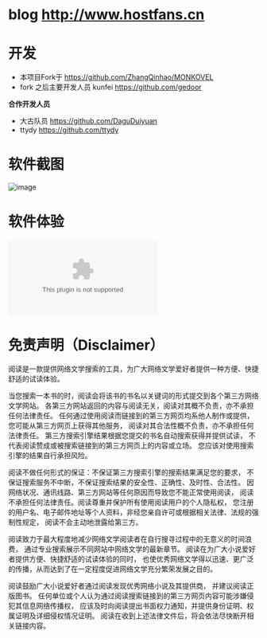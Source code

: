# blog http://www.hostfans.cn
# 开发
- 本项目Fork于 https://github.com/ZhangQinhao/MONKOVEL
- fork 之后主要开发人员 kunfei https://github.com/gedoor

**合作开发人员**
- 大古队员 https://github.com/DaguDuiyuan
- ttydy https://github.com/ttydy

# 软件截图
![image](https://github.com/gedoor/MyBookshelf/blob/master/docs/image/mybookshelf.jpg)

# 软件体验
![阅读,apk](https://github.com/Invinciblelee/MyBookshelf-master/apk/MONKOVEL_2.0.428314.apk)

# 免责声明（Disclaimer）
阅读是一款提供网络文学搜索的工具，为广大网络文学爱好者提供一种方便、快捷舒适的试读体验。

当您搜索一本书的时，阅读会将该书的书名以关键词的形式提交到各个第三方网络文学网站。
各第三方网站返回的内容与阅读无关，阅读对其概不负责，亦不承担任何法律责任。
任何通过使用阅读而链接到的第三方网页均系他人制作或提供，您可能从第三方网页上获得其他服务，
阅读对其合法性概不负责，亦不承担任何法律责任。
第三方搜索引擎结果根据您提交的书名自动搜索获得并提供试读，
不代表阅读赞成或被搜索链接到的第三方网页上的内容或立场。
您应该对使用搜索引擎的结果自行承担风险。

阅读不做任何形式的保证：不保证第三方搜索引擎的搜索结果满足您的要求，
不保证搜索服务不中断，不保证搜索结果的安全性、正确性、及时性、合法性。
因网络状况、通讯线路、第三方网站等任何原因而导致您不能正常使用阅读，
阅读不承担任何法律责任。阅读尊重并保护所有使用阅读用户的个人隐私权，
您注册的用户名、电子邮件地址等个人资料，非经您亲自许可或根据相关法律、法规的强制性规定，
阅读不会主动地泄露给第三方。

阅读致力于最大程度地减少网络文学阅读者在自行搜寻过程中的无意义的时间浪费，
通过专业搜索展示不同网站中网络文学的最新章节。
阅读在为广大小说爱好者提供方便、快捷舒适的试读体验的同时，
也使优秀网络文学得以迅速、更广泛的传播，从而达到了在一定程度促进网络文学充分繁荣发展之目的。

阅读鼓励广大小说爱好者通过阅读发现优秀网络小说及其提供商，
并建议阅读正版图书。
任何单位或个人认为通过阅读搜索链接到的第三方网页内容可能涉嫌侵犯其信息网络传播权，
应该及时向阅读提出书面权力通知，并提供身份证明、权属证明及详细侵权情况证明。
阅读在收到上述法律文件后，将会依法尽快断开相关链接内容。
